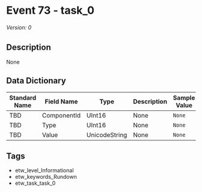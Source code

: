 # Event 73 - task_0
###### Version: 0

## Description
None

## Data Dictionary
|Standard Name|Field Name|Type|Description|Sample Value|
|---|---|---|---|---|
|TBD|ComponentId|UInt16|None|`None`|
|TBD|Type|UInt16|None|`None`|
|TBD|Value|UnicodeString|None|`None`|

## Tags
* etw_level_Informational
* etw_keywords_Rundown
* etw_task_task_0